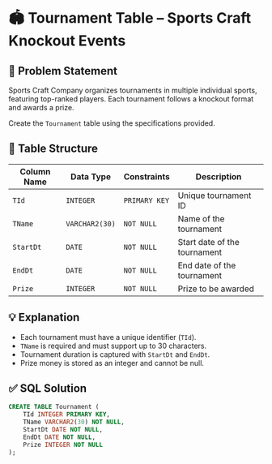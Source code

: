 # 🏟️ Tournament Table – Sports Craft Knockout Events

## 📜 Problem Statement  
Sports Craft Company organizes tournaments in multiple individual sports, featuring top-ranked players. Each tournament follows a knockout format and awards a prize.

Create the `Tournament` table using the specifications provided.

## 🧩 Table Structure

| Column Name | Data Type     | Constraints    | Description                                 |
|-------------|---------------|----------------|---------------------------------------------|
| `TId`       | `INTEGER`     | `PRIMARY KEY`  | Unique tournament ID                        |
| `TName`     | `VARCHAR2(30)`| `NOT NULL`     | Name of the tournament                      |
| `StartDt`   | `DATE`        | `NOT NULL`     | Start date of the tournament                |
| `EndDt`     | `DATE`        | `NOT NULL`     | End date of the tournament                  |
| `Prize`     | `INTEGER`     | `NOT NULL`     | Prize to be awarded                         |

## 💡 Explanation  
- Each tournament must have a unique identifier (`TId`).  
- `TName` is required and must support up to 30 characters.  
- Tournament duration is captured with `StartDt` and `EndDt`.  
- Prize money is stored as an integer and cannot be null.

## ✅ SQL Solution  
```sql
CREATE TABLE Tournament (
    TId INTEGER PRIMARY KEY,
    TName VARCHAR2(30) NOT NULL,
    StartDt DATE NOT NULL,
    EndDt DATE NOT NULL,
    Prize INTEGER NOT NULL
);
